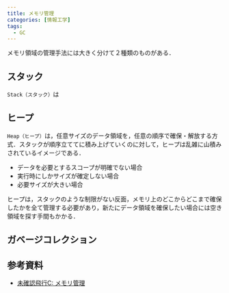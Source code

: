 ```yaml
---
title: メモリ管理
categories: [情報工学]
tags:
  - GC
---
```


メモリ領域の管理手法には大きく分けて２種類のものがある．


## スタック

`Stack（スタック）`は


## ヒープ

`Heap（ヒープ）`は，任意サイズのデータ領域を，任意の順序で確保・解放する方式．スタックが順序立ててに積み上げていくのに対して，ヒープは乱雑に山積みされているイメージである．

  - データを必要とするスコープが明確でない場合
  - 実行時にしかサイズが確定しない場合
  - 必要サイズが大きい場合


ヒープは，スタックのような制限がない反面，メモリ上のどこからどこまで確保したかを全て管理する必要があり，新たにデータ領域を確保したい場合には空き領域を探す手間もかかる．


## ガベージコレクション





## 参考資料
- [未確認飛行C: メモリ管理](https://ufcpp.net/study/computer/MemoryManagement.html)